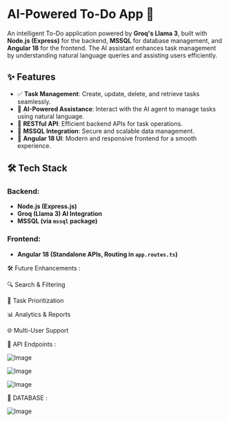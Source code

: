 # AI-Powered To-Do App 🚀

An intelligent To-Do application powered by **Groq's Llama 3**, built with **Node.js (Express)** for the backend, **MSSQL** for database management, and
**Angular 18** for the frontend. The AI assistant enhances task management by understanding natural language queries and assisting users efficiently.

## ✨ Features
- ✅ **Task Management**: Create, update, delete, and retrieve tasks seamlessly.
- 🧠 **AI-Powered Assistance**: Interact with the AI agent to manage tasks using natural language.
- 🔄 **RESTful API**: Efficient backend APIs for task operations.
- 💾 **MSSQL Integration**: Secure and scalable data management.
- 🎨 **Angular 18 UI**: Modern and responsive frontend for a smooth experience.

## 🛠️ Tech Stack
### Backend:
- **Node.js (Express.js)**
- **Groq (Llama 3) AI Integration**
- **MSSQL (via `mssql` package)**
### Frontend:
- **Angular 18 (Standalone APIs, Routing in `app.routes.ts`)**

🛠️ Future Enhancements :

🔍 Search & Filtering

📅 Task Prioritization

📊 Analytics & Reports

🌐 Multi-User Support


 🤡 API Endpoints :

![Image](https://github.com/user-attachments/assets/b0e9cb88-87ec-4f60-97d3-4dde2f592030)



![Image](https://github.com/user-attachments/assets/1c53cf56-43b4-4f1b-8368-6ec1bf66dec9)



![Image](https://github.com/user-attachments/assets/db2e1194-7fcc-424f-a49c-ed607ac3eefb)



📜 DATABASE : 

![Image](https://github.com/user-attachments/assets/c6aa13e1-46be-4d58-9f13-9d287a96c2b1)


